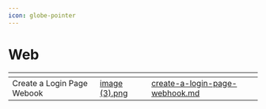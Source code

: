 ```yaml
---
icon: globe-pointer
---
```


# Web

<table data-view="cards"><thead><tr><th></th><th data-hidden data-card-cover data-type="files"></th><th data-hidden data-card-target data-type="content-ref"></th></tr></thead><tbody><tr><td>Create a Login Page Webook</td><td><a href="../../.gitbook/assets/image (3).png">image (3).png</a></td><td><a href="create-a-login-page-webhook.md">create-a-login-page-webhook.md</a></td></tr></tbody></table>


